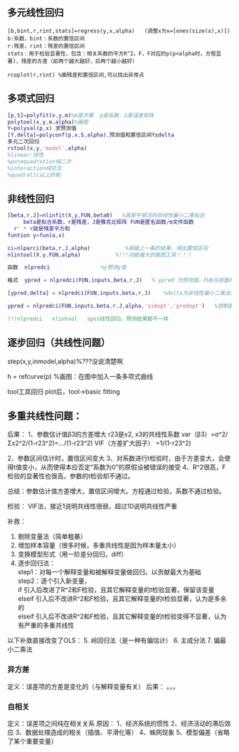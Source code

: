 ## 多元线性回归

```
[b,bint,r,rint,stats]=regress(y,x,alpha)   (调整x为x=[ones(size(x),x)])  
b:系数，bint：系数的置信区间  
r:残差，rint：残差的置信区间  
stats：用于检验显著性，包含：相关系数的平方R^2，F，F对应的p(p<alpha时，方程显著)，残差的方差（前两个越大越好，后两个越小越好）  
```

```
rcoplot(r,rint) %画残差和置信区间,可以找出异常点  
```


## 多项式回归
```matlab
[p,S]=polyfit(x,y,m)%m是次幂  p是系数，S是误差矩阵  
polytool(x,y,m,alpha)%画图  
Y=polyval(p,x) 求预测值  
[Y,delta]=polyconf(p,x,S,alpha),预测值和置信区间Y±delta  
多元二次回归  
rstool(x,y,'model',alpha)  
%linear:线性  
%purequadration纯二次  
%interaction纯交叉  
%quadratic以上的和  
```

## 非线性回归
```matlab
[beta,r,J]=nlinfit(X,y,FUN,beta0)   %高斯牛顿法的非线性最小二乘拟合
     beta是拟合系数，r是残差，J是雅克比矩阵 FUN是匿名函数/m文件函数
  r' * r就是残差平方和
funtion y=fun(a,x)
```

```matlab
ci=nlparci(beta,r,J,alpha)           %根据上一条的结果，得出置信区间
nlintool(X,y,FUN,alpha)           %!!!功能强大的画图工具！！！

函数  nlpredci                %y预测y值

格式  ypred = nlpredci(FUN,inputs,beta,r,J)   % ypred 为预测值，FUN与前面相同，beta为给出的适当参数，r为残差，J为Jacobian矩阵，inputs为非线性函数中的独立变量的矩阵值。

[ypred,delta] = nlpredci(FUN,inputs,beta,r,J)    %delta为非线性最小二乘法估计的置信区间长度的一半，当r长度超过beta的长度并且J的列满秩时，置信区间的计算是有效的。[ypred-delta,ypred+delta]为置信度为95%的不同步置信区间。

ypred = nlpredci(FUN,inputs,beta,r,J,alpha,'simopt','predopt')   %控制置信区间的类型，置信度为100(1-alpha)%。'simopt' = 'on' 或'off' (默认值)分别表示同步或不同步置信区间。'predopt'='curve' (默认值) 表示输入函数值的置信区间， 'predopt'='observation' 表示新响应值的置信区间。nlpredci可以用nlinfit函数的输出作为其输入。

!!!nlpredci   nlintool   spss线性回归，预测结果都不一样
```

## 逐步回归（共线性问题）
step(x,y,inmodel,alpha)%???没说清楚啊


h = refcurve(p)   %画图：在图中加入一条多项式曲线

tool工具回归
plot后，tool→basic fitting

## 多重共线性问题：

后果：
1、参数估计值β3的方差增大
r23是x2, x3的共线性系数
var（β3）=σ^2/Σx2^2/(1-r23^2)=.../(1-r23^2)
VIF（方差扩大因子） =1/(1-r23^2)

2、参数区间估计时，置信区间变大
3、对系数进行t检验时，由于方差变大，会使得t值变小，从而使得本应否定“系数为0”的原假设被错误的接受
4、R^2很高，F检验的显著性也很高，参数的t检验却不通过。

总结：参数估计值方差增大，置信区间增大。方程通过检验，系数不通过检验。


检验：
VIF法，接近1说明共线性很弱，超过10说明共线性严重

补救：
1. 剔除变量法（简单粗暴）
2. 增加样本容量（很多时候，多重共线性是因为样本量太小）
3. 变换模型形式（用一阶差分回归，diff）
4. 逐步回归法：  
step1：对每一个解释变量和被解释变量做回归，以贡献最大为基础  
step2：逐个引入新变量，  
        if 引入后改进了R^2和F检验，且其它解释变量的t检验显著，保留该变量  
        elseif 引入后不改进R^2和F检验，且其它解释变量的t检验显著，认为是多余的  
        elseif 引入后不改进R^2和F检验，且其它解释变量的t检验变得不显著，认为有严重的多重共线性  


以下补救直接改变了OLS：
5. 岭回归法（是一种有偏估计）
6. 主成分法
7. 偏最小二乘法


### 异方差
定义：误差项的方差是变化的（与解释变量有关）
后果：
。。。


### 自相关
定义：误差项之间纯在相关关系
原因：
1、经济系统的惯性
2、经济活动的滞后效应
3、数据处理造成的相关（插值、平滑化等）
4、蛛网现象
5、模型偏差（省略了某个重要变量）
